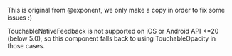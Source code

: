 This is original from @exponent, we only make a copy in order to fix some issues :)

TouchableNativeFeedback is not supported on iOS or Android API <=20
(below 5.0), so this component falls back to using TouchableOpacity in
those cases.
